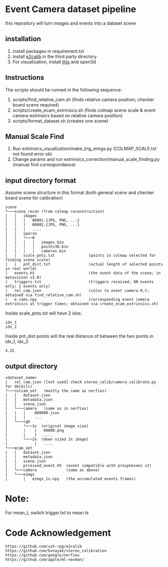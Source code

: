 # Event Camera dataset pipeline

this repository will turn images and events into a dataset scene


## installation
1) install packages in requirement.txt
2) install [e2calib](https://github.com/uzh-rpg/e2calib) in the third party directory 
3) For visualization, install [this](https://github.com/Goulustis/exviz) and open3d

## Instructions
The scripts should be runned in the following sequence:
1) scripts/find_relative_cam.sh      (finds relative camera position; checker board scene required)
2) scripts/create_ecam_extrinsics.sh (finds colmap scene scale & event camera extrinsics based on relative camera position)
3) scripts/format_dataset.sh         (creates one scene)

## Manual Scale Find
1) Run extrinsics_visualization/make_trig_eimgs.py (COLMAP_SCALE.txt not found error ok)
2) Change params and run extrinsics_correction/manual_scale_finding.py (manual find correspondance)

## input directory format
Assume scene structure in this format (both general scene and checker board scene for calibration)
```
scene
└───scene_recon (from colmap reconstruction)
|   |   images
|   |   |   00001.{JPG, PNG, ...}
|   |   |   00002.{JPG, PNG, ...}
|   |   |   ....
|   |   sparse
|   |   └───0
|   |   |   |   images.bin
|   |   |   |   points3D.bin
|   |   |   |   cameras.bin
|   |   scale_pnts.txt               (points in colmap selected for finding scene scale)
|   |   pnt_dist.txt                 (actual length of selected points in real world)
│   events.h5                        (the event data of the scene; in metavision v3.0)
|   triggers.txt                     (triggers received; ON events only; 1 events only)
|   rel_cam.json                     (color to event camera R,t; obtained via find_relative_cam.sh)
|   e_cams.npy                       (corresponding event camera extrinsics at trigger times; obtained via create_ecam_extrinsics.sh)
```

Inside scale_pnts.txt will have 2 idxs:
```
idx_1
idx_2 
```

Inside pnt_dist points will the real distance of between the two points in idx_1, idx_2:
```
4.32
```

## output directory
```
<dataset_name>
|   rel_cam.json ([not used] check stereo_calib/camera_calibrate.py for details)
└───colcam_set   (mostly the same as nerfies)
|   |   dataset.json
|   |   metadata.json
|   |   scene.json
|   └───camera   (same as in nerfies)
|   |   |    000000.json
|   |   |    ...
|   └───rgb
|       └───1x  (original image size)
|       |    |   00000.png
|       |    |   ....
|       └───2x  (down sized 2x image)
|            |   ....    
└───ecam_set
|   |   dataset.json
|   |   metadata.json
|   |   scene.json
|   |   prcessed_event.h5  (event compatible with prosphesees v2)
|   └───camera             (same as above)
|   └───eimgs
|       |   eimgs_1x.npy   (the accumulated events frames)
```

# Note:
For mean_t, switch trigger.txt to mean ts

# Code Acknowledgement
```
https://github.com/uzh-rpg/e2calib
https://github.com/bvnayak/stereo_calibration
https://github.com/google/nerfies
https://github.com/apple/ml-neuman/
```
